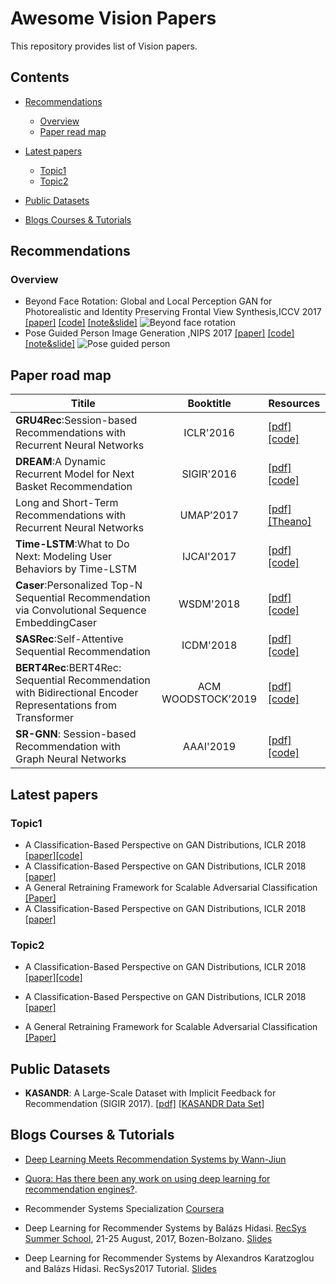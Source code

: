 # Awesome Vision Papers

This repository provides list of Vision papers.





## Contents

- [Recommendations](#Recommendations)

  - [Overview](#Overview)
  - [Paper read map](#Paper-road-map)

- [Latest papers](#Latest-papers)

  - [Topic1](#Topic1)
  - [Topic2](#Topic2)

- [Public Datasets](#Public-Datasets)

- [Blogs Courses & Tutorials](#Blogs-Courses-&-Tutorials)

  

## Recommendations

### Overview

<ul>
<li>Beyond Face Rotation: Global and Local Perception GAN for Photorealistic and Identity Preserving Frontal View Synthesis,ICCV 2017  <a href="https://arxiv.org/abs/1704.04086">[paper]</a> 
 <a href="https://github.com/HRLTY/TP-GAN">[code]</a>
 <a href="https://ratsgo.github.io/generative%20model/2017/12/21/gans/">[note&slide]</a>   
<img src="http://it-caesar.com/github/beyond-face-rotation.png" alt="Beyond face rotation"></li>
	<li>Pose Guided Person Image Generation   ,NIPS 2017
        <a href="https://arxiv.org/abs/1705.09368">[paper]</a> 
        <a href="https://github.com/HRLTY/TP-GAN">[code]</a>
        <a href="https://ratsgo.github.io/generative%20model/2017/12/21/gans/">[note&slide]</a>
		<img src="http://it-caesar.com/github/pose-guided-person.png" alt="Pose guided person">
    </li>
  </ul>



## Paper road map

| Titile                                                       |     Booktitle      | Resources                                                    |
| ------------------------------------------------------------ | :----------------: | ------------------------------------------------------------ |
| **GRU4Rec**:Session-based Recommendations with Recurrent Neural Networks |     ICLR'2016      | [[pdf]](https://arxiv.org/pdf/1511.06939.pdf)[[code]](https://github.com/hidasib/GRU4Rec) |
| **DREAM**:A Dynamic Recurrent Model for Next Basket Recommendation |     SIGIR'2016     | [[pdf]](https://cseweb.ucsd.edu/classes/fa17/cse291-b/reading/A%20Dynamic%20Recurrent%20Model%20for%20Next%20Basket%20Recommendation.pdf)[[code]](https://github.com/LaceyChen17/DREAM) |
| Long and Short-Term Recommendations with Recurrent Neural Networks |     UMAP’2017      | [[pdf]](http://iridia.ulb.ac.be/~rdevooght/papers/UMAP__Long_and_short_term_with_RNN.pdf)[[Theano]](https://github.com/rdevooght/sequence-based-recommendations) |
| **Time-LSTM**:What to Do Next: Modeling User Behaviors by Time-LSTM |     IJCAI'2017     | [[pdf]](http://static.ijcai.org/proceedings-2017/0504.pdf) [[code]](https://github.com/DarryO/time_lstm) |
| **Caser**:Personalized Top-N Sequential Recommendation via Convolutional Sequence EmbeddingCaser |     WSDM'2018      | [[pdf]](http://www.sfu.ca/~jiaxit/resources/wsdm18caser.pdf) [[code]](https://github.com/graytowne/caser_pytorch) |
| **SASRec**:Self-Attentive Sequential Recommendation          |     ICDM'2018      | [[pdf]](https://cseweb.ucsd.edu/~jmcauley/pdfs/icdm18.pdf)[[code]](https://github.com/kang205/SASRec) |
| **BERT4Rec**:BERT4Rec: Sequential Recommendation with Bidirectional Encoder Representations from Transformer | ACM WOODSTOCK’2019 | [[pdf]](https://arxiv.org/abs/1904.06690)[[code]](https://github.com/FeiSun/BERT4Rec) |
| **SR-GNN**: Session-based Recommendation with Graph Neural Networks |     AAAI'2019      | [[pdf]](https://arxiv.org/pdf/1811.00855v4.pdf) [[code]](https://github.com/CRIPAC-DIG/SR-GNN) |



## Latest papers

### Topic1

- A Classification-Based Perspective on GAN Distributions, ICLR 2018 [[paper]](https://arxiv.org/abs/1711.00970)[[code]](https://github.com/gopala-kr/generative-models/blob/master/GAN-theory-and-ml.md)
- A Classification-Based Perspective on GAN Distributions, ICLR 2018 [[paper]](https://arxiv.org/abs/1711.00970)
- A General Retraining Framework for Scalable Adversarial Classification [[Paper]](https://c4209155-a-62cb3a1a-s-sites.googlegroups.com/site/nips2016adversarial/WAT16_paper_2.pdf)
- A Classification-Based Perspective on GAN Distributions, ICLR 2018 [[paper]](https://arxiv.org/abs/1711.00970)

### Topic2

- A Classification-Based Perspective on GAN Distributions, ICLR 2018 [[paper]](https://arxiv.org/abs/1711.00970)[[code]](https://github.com/gopala-kr/generative-models/blob/master/GAN-theory-and-ml.md)

- A Classification-Based Perspective on GAN Distributions, ICLR 2018 [[paper]](https://arxiv.org/abs/1711.00970)

- A General Retraining Framework for Scalable Adversarial Classification [[Paper]](https://c4209155-a-62cb3a1a-s-sites.googlegroups.com/site/nips2016adversarial/WAT16_paper_2.pdf)

  

## Public Datasets

- **KASANDR**: A Large-Scale Dataset with Implicit Feedback for Recommendation (SIGIR 2017).
  [[pdf]](http://ama.liglab.fr/~sidana/PDF/SIGIR17_short) [[KASANDR Data Set](http://archive.ics.uci.edu/ml/datasets/KASANDR)]



## Blogs Courses & Tutorials

- [Deep Learning Meets Recommendation Systems by Wann-Jiun](https://blog.nycdatascience.com/student-works/deep-learning-meets-recommendation-systems/) 

- [Quora: Has there been any work on using deep learning for recommendation engines?](https://www.quora.com/Has-there-been-any-work-on-using-deep-learning-for-recommendation-engines).

- Recommender Systems Specialization [Coursera](https://www.coursera.org/specializations/recommender-systems)

- Deep Learning for Recommender Systems by Balázs Hidasi. [RecSys Summer School](http://pro.unibz.it/projects/schoolrecsys17/program.html), 21-25 August, 2017, Bozen-Bolzano. [Slides](https://www.slideshare.net/balazshidasi/deep-learning-in-recommender-systems-recsys-summer-school-2017)

- Deep Learning for Recommender Systems by Alexandros	Karatzoglou and Balázs	Hidasi. RecSys2017 Tutorial. [Slides](https://www.slideshare.net/kerveros99/deep-learning-for-recommender-systems-recsys2017-tutorial)


